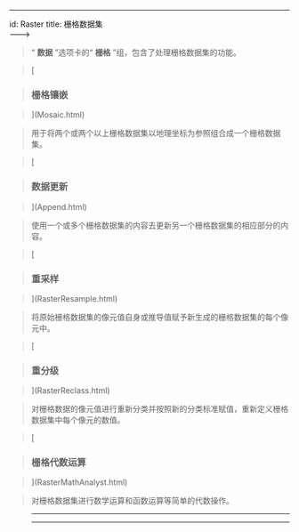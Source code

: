 ---
id: Raster
title: 栅格数据集  
--->  
> “ **数据** ”选项卡的“ **栅格** ”组，包含了处理栅格数据集的功能。

>

> [

>

> ### 栅格镶嵌

>

> ](Mosaic.html)

>

> 用于将两个或两个以上栅格数据集以地理坐标为参照组合成一个栅格数据集。

>

> [

>

> ### 数据更新

>

> ](Append.html)

>

> 使用一个或多个栅格数据集的内容去更新另一个栅格数据集的相应部分的内容。

>

> [

>

> ### 重采样

>

> ](RasterResample.html)

>

> 将原始栅格数据集的像元值自身或推导值赋予新生成的栅格数据集的每个像元中。

>

> [

>

> ### 重分级

>

> ](RasterReclass.html)

>

> 对栅格数据的像元值进行重新分类并按照新的分类标准赋值，重新定义栅格数据集中每个像元的数值。

>

> [

>

> ### 栅格代数运算

>

> ](RasterMathAnalyst.html)

>

> 对栅格数据集进行数学运算和函数运算等简单的代数操作。

>

> * * *

>

> [](http://www.supermap.com)  
>  
> ---

